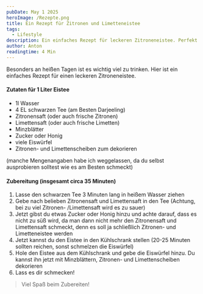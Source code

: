 ```yaml
---
pubDate: May 1 2025
heroImage: /Rezepte.png
title: Ein Rezept für Zitronen und Limetteneistee
tags:
  - Lifestyle
description: Ein einfaches Rezept für leckeren Zitroneneistee. Perfekt für heiße Sommertage!
author: Anton
readingtime: 4 Min
---
```

Besonders an heißen Tagen ist es wichtig viel zu trinken. Hier ist ein einfaches Rezept für einen leckeren Zitroneneistee. 

#### Zutaten für 1 Liter Eistee

- 1l Wasser
- 4 EL schwarzen Tee (am Besten Darjeeling)
- Zitronensaft (oder auch frische Zitronen)
- Limettensaft (oder auch frische Limetten)
- Minzblätter
- Zucker oder Honig
- viele Eiswürfel
- Zitronen- und Limettenscheiben zum dekorieren

(manche Mengenangaben habe ich weggelassen, da du selbst ausprobieren solltest wie es am Besten schmeckt)

#### Zubereitung (insgesamt circa 35 Minuten)

1. Lasse den schwarzen Tee 3 Minuten lang in heißem Wasser ziehen
2. Gebe nach belieben Zitronensaft und Limettensaft in den Tee (Achtung, bei zu viel Zitronen- /Limettensaft wird es zu sauer) 
3. Jetzt gibst du etwas Zucker oder Honig hinzu und achte darauf, dass es nicht zu süß wird, da man dann nicht mehr den Zitronensaft und Limettensaft schmeckt, denn es soll ja schließlich Zitronen- und Limetteneistee werden
4. Jetzt kannst du den Eistee in den Kühlschrank  stellen (20-25 Minuten sollten reichen, sonst schmelzen die Eiswürfel) 
5. Hole den Eistee aus dem Kühlschrank und gebe die Eiswürfel hinzu. Du kannst ihn jetzt mit Minzblättern, Zitronen- und Limettenscheiben dekorieren
6. Lass es dir schmecken!

>Viel Spaß beim Zubereiten!